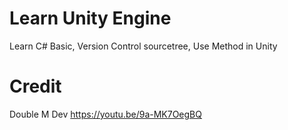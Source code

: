 # Learn Unity Engine
Learn C# Basic, Version Control sourcetree, Use Method in Unity   
    
        
# Credit 
Double M Dev https://youtu.be/9a-MK7OegBQ